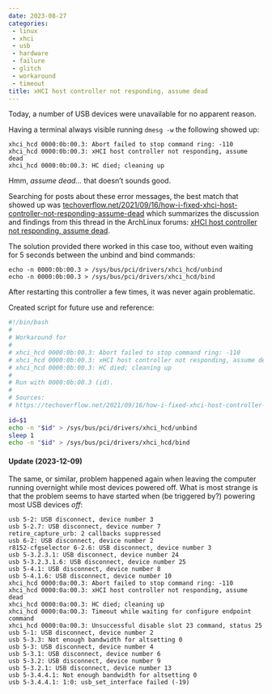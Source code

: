 ```yaml
---
date: 2023-08-27
categories:
 - linux
 - xhci
 - usb
 - hardware
 - failure
 - glitch
 - workaround
 - timeout
title: xHCI host controller not responding, assume dead
---
```


Today, a number of USB devices were unavailable for no apparent reason.
 
Having a terminal always visible running `dmesg -w` the following showed up:

```
xhci_hcd 0000:0b:00.3: Abort failed to stop command ring: -110
xhci_hcd 0000:0b:00.3: xHCI host controller not responding, assume dead
xhci_hcd 0000:0b:00.3: HC died; cleaning up
```

Hmm, *assume dead...* that doesn’t sounds good.

<!-- more --> 

Searching for posts about these error messages,
the best match that showed up was 
[techoverflow.net/2021/09/16/how-i-fixed-xhci-host-controller-not-responding-assume-dead](https://techoverflow.net/2021/09/16/how-i-fixed-xhci-host-controller-not-responding-assume-dead/)
which summarizes the discussion and findings from this thread in the
ArchLinux forums:
[xHCI host controller not responding, assume dead](https://bbs.archlinux.org/viewtopic.php?pid=1855486#p1855486).

The solution provided there worked in this case too, without even waiting for 5 seconds between the unbind and bind commands:

``` console
echo -n 0000:0b:00.3 > /sys/bus/pci/drivers/xhci_hcd/unbind
echo -n 0000:0b:00.3 > /sys/bus/pci/drivers/xhci_hcd/bind
```

After restarting this controller a few times, it was never again problematic.

Created script for future use and reference:

``` bash linenums="1" title="restart-usb.sh"
#!/bin/bash
#
# Workaround for
#
# xhci_hcd 0000:0b:00.3: Abort failed to stop command ring: -110
# xhci_hcd 0000:0b:00.3: xHCI host controller not responding, assume dead
# xhci_hcd 0000:0b:00.3: HC died; cleaning up
#
# Run with 0000:0b:00.3 (id).
#
# Sources:
# https://techoverflow.net/2021/09/16/how-i-fixed-xhci-host-controller-not-responding-assume-dead/
 
id=$1
echo -n "$id" > /sys/bus/pci/drivers/xhci_hcd/unbind
sleep 1
echo -n "$id" > /sys/bus/pci/drivers/xhci_hcd/bind
```

#### Update (2023-12-09)

The same, or similar, problem happened again when leaving
the computer running overnight while most devices powered
off. What is most strange is that the problem seems to
have started when (be triggered by?) powering most USB
devices *off*:

```
usb 5-2: USB disconnect, device number 3
usb 5-2.7: USB disconnect, device number 7
retire_capture_urb: 2 callbacks suppressed
usb 6-2: USB disconnect, device number 2
r8152-cfgselector 6-2.6: USB disconnect, device number 3
usb 5-3.2.3.1: USB disconnect, device number 24
usb 5-3.2.3.1.6: USB disconnect, device number 25
usb 5-4.1: USB disconnect, device number 8
usb 5-4.1.6: USB disconnect, device number 10
xhci_hcd 0000:0a:00.3: Abort failed to stop command ring: -110
xhci_hcd 0000:0a:00.3: xHCI host controller not responding, assume dead
xhci_hcd 0000:0a:00.3: HC died; cleaning up
xhci_hcd 0000:0a:00.3: Timeout while waiting for configure endpoint command
xhci_hcd 0000:0a:00.3: Unsuccessful disable slot 23 command, status 25
usb 5-1: USB disconnect, device number 2
usb 5-3.3: Not enough bandwidth for altsetting 0
usb 5-3: USB disconnect, device number 4
usb 5-3.1: USB disconnect, device number 6
usb 5-3.2: USB disconnect, device number 9
usb 5-3.2.1: USB disconnect, device number 13
usb 5-3.4.4.1: Not enough bandwidth for altsetting 0
usb 5-3.4.4.1: 1:0: usb_set_interface failed (-19)
```
